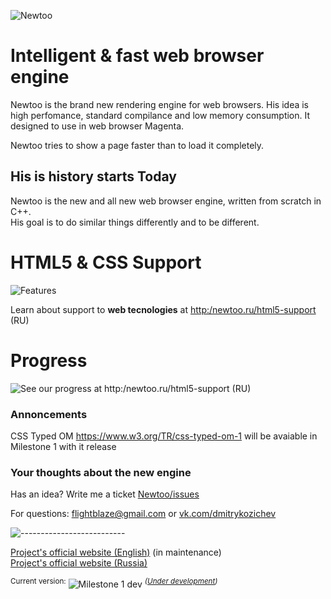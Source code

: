 ![Newtoo](http://newtoo.ru/resources/github/banner.png?u=4)  

# Intelligent & fast web browser engine

Newtoo is the brand new rendering engine for web browsers. His idea is high perfomance, standard compilance and low memory consumption. It designed to use in web browser Magenta.
  
Newtoo tries to show a page faster than to load it completely.  

## His is history starts Today

Newtoo is the new and all new web browser engine, written from scratch in C++.  
His goal is to do similar things differently and to be different.

# HTML5 & CSS Support   

![Features](http://newtoo.ucoz.net/resources/github/features.png)

Learn about support to **web tecnologies** at <http:/newtoo.ru/html5-support> (RU)

# Progress
![See our progress at <http:/newtoo.ru/html5-support> (RU)](http://newtoo.ru/resources/github/progress.png?u=4)  

### Annoncements  

CSS Typed OM <https://www.w3.org/TR/css-typed-om-1> will be avaiable in Milestone 1 with it release

### Your thoughts about the new engine

Has an idea? Write me a ticket [Newtoo/issues](https://github.com/FlightBlaze/Newtoo/issues)

For questions: flightblaze@gmail.com or [vk.com/dmitrykozichev](https://vk.com/dmitrykozichev)

![--------------------------](http://newtoo.ucoz.net/resources/github/splitter.png)
  
[Project's official website (English)](http://newtoo.ru/en-us/ "Newtoo website EN-US") (in maintenance)  
[Project's official website (Russia)](http://newtoo.ru/ "Newtoo website RU")

<sup>Current version:</sup> ![Milestone 1 dev](http://newtoo.ucoz.net/resources/github/version.png) <sup>*([Under development](https://github.com/FlightBlaze/Newtoo/blob/master/TODO.md))*</sup>
